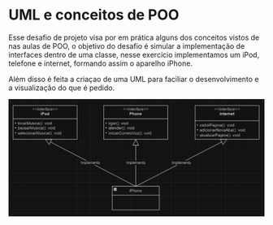 # UML e conceitos de POO

Esse desafio de projeto visa por em prática alguns dos conceitos vistos de nas aulas de POO, o objetivo do desafio é simular a implementação de interfaces dentro de uma classe, nesse exercício implementamos um iPod, telefone e internet, formando assim o aparelho iPhone.

Além disso é feita a criaçao de uma UML para faciliar o desenvolvimento e a visualização do que é pedido.

![Diagrama do Projeto](UML.PNG)